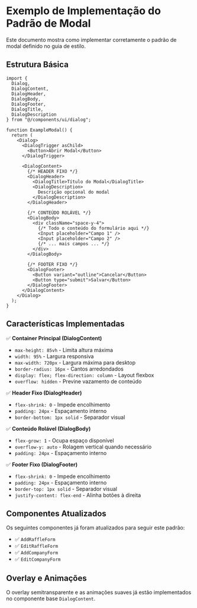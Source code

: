 # Exemplo de Implementação do Padrão de Modal

Este documento mostra como implementar corretamente o padrão de modal definido no guia de estilo.

## Estrutura Básica

```tsx
import { 
  Dialog, 
  DialogContent, 
  DialogHeader, 
  DialogBody, 
  DialogFooter, 
  DialogTitle, 
  DialogDescription 
} from "@/components/ui/dialog";

function ExampleModal() {
  return (
    <Dialog>
      <DialogTrigger asChild>
        <Button>Abrir Modal</Button>
      </DialogTrigger>
      
      <DialogContent>
        {/* HEADER FIXO */}
        <DialogHeader>
          <DialogTitle>Título do Modal</DialogTitle>
          <DialogDescription>
            Descrição opcional do modal
          </DialogDescription>
        </DialogHeader>

        {/* CONTEÚDO ROLÁVEL */}
        <DialogBody>
          <div className="space-y-4">
            {/* Todo o conteúdo do formulário aqui */}
            <Input placeholder="Campo 1" />
            <Input placeholder="Campo 2" />
            {/* ... mais campos ... */}
          </div>
        </DialogBody>

        {/* FOOTER FIXO */}
        <DialogFooter>
          <Button variant="outline">Cancelar</Button>
          <Button type="submit">Salvar</Button>
        </DialogFooter>
      </DialogContent>
    </Dialog>
  );
}
```

## Características Implementadas

✅ **Container Principal (DialogContent)**
- `max-height: 85vh` - Limita altura máxima
- `width: 95%` - Largura responsiva
- `max-width: 720px` - Largura máxima para desktop
- `border-radius: 16px` - Cantos arredondados
- `display: flex; flex-direction: column` - Layout flexbox
- `overflow: hidden` - Previne vazamento de conteúdo

✅ **Header Fixo (DialogHeader)**
- `flex-shrink: 0` - Impede encolhimento
- `padding: 24px` - Espaçamento interno
- `border-bottom: 1px solid` - Separador visual

✅ **Conteúdo Rolável (DialogBody)**
- `flex-grow: 1` - Ocupa espaço disponível
- `overflow-y: auto` - Rolagem vertical quando necessário
- `padding: 24px` - Espaçamento interno

✅ **Footer Fixo (DialogFooter)**
- `flex-shrink: 0` - Impede encolhimento
- `padding: 24px` - Espaçamento interno
- `border-top: 1px solid` - Separador visual
- `justify-content: flex-end` - Alinha botões à direita

## Componentes Atualizados

Os seguintes componentes já foram atualizados para seguir este padrão:

- ✅ `AddRaffleForm`
- ✅ `EditRaffleForm`
- ✅ `AddCompanyForm`
- ✅ `EditCompanyForm`

## Overlay e Animações

O overlay semitransparente e as animações suaves já estão implementados no componente base `DialogContent`.